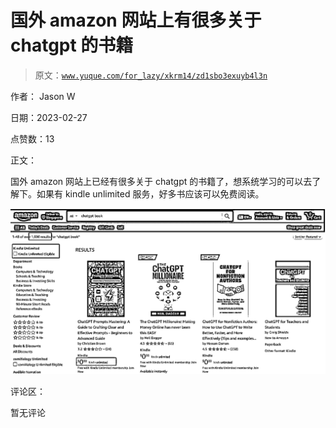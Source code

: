 # 国外 amazon 网站上有很多关于 chatgpt 的书籍

> 原文：[`www.yuque.com/for_lazy/xkrm14/zd1sbo3exuyb4l3n`](https://www.yuque.com/for_lazy/xkrm14/zd1sbo3exuyb4l3n)

作者： Jason W 

日期：2023-02-27 

点赞数：13 

正文： 

国外 amazon 网站上已经有很多关于 chatgpt 的书籍了，想系统学习的可以去了解下。如果有 kindle unlimited 服务，好多书应该可以免费阅读。 

![](img/f5183325bab1fd60eb4ee11a7ae292cc.png) 

评论区： 

暂无评论 

